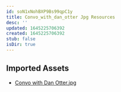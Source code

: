 ```yaml
---
id: soN1xNohBXP9Bs99qpC1y
title: Convo_with_dan_otter Jpg Resources
desc: ''
updated: 1645225706392
created: 1645225706392
stub: false
isDir: true
---
```

## Imported Assets
- [Convo with Dan Otter.jpg](/assets/convo-with-dan-otter.jpg)

